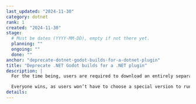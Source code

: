 ```yaml
---
last_updated: "2024-11-30"
category: dotnet
rank: 1
created: "2024-11-30"
stage:
  # Must be dates (YYYY-MM-DD), empty if not there yet.
  planning: ""
  ongoing: ""
  done: ""
anchor: "deprecate-dotnet-godot-builds-for-a-dotnet-plugin"
title: "Deprecate .NET Godot builds for a .NET plugin"
description: |
  For the time being, users are required to download an entirely separate Godot build in order to use C# features. With our new upcoming .NET module, we intend to support C# with a simple plugin.

  Everyone wins, as users won’t have to choose a special version to run C#. It reduces the number of builds on our side by half. Also, it will simplify .NET maintenance.
details:
---
```

